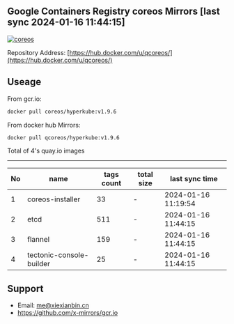 Google Containers Registry coreos Mirrors [last sync 2024-01-16 11:44:15]
-------

[![coreos](https://github.com/x-mirrors/gcr.io/actions/workflows/quay.io-coreos.yml/badge.svg?branch=main)](https://github.com/x-mirrors/gcr.io/actions/workflows/quay.io-coreos.yml)

Repository Address: [https://hub.docker.com/u/qcoreos/](https://hub.docker.com/u/qcoreos/)

Useage
-------

From gcr.io:
```bash
docker pull coreos/hyperkube:v1.9.6
```

From docker hub Mirrors:
```bash
docker pull qcoreos/hyperkube:v1.9.6
```

Total of 4's quay.io images

-------

| No  | name | tags count | total size | last sync time |
| --- | ----- | ---------- | ---------- | -------------- |
| 1 | coreos-installer | 33 | - | 2024-01-16 11:19:54 |
| 2 | etcd | 511 | - | 2024-01-16 11:44:15 |
| 3 | flannel | 159 | - | 2024-01-16 11:44:15 |
| 4 | tectonic-console-builder | 25 | - | 2024-01-16 11:44:15 |

Support
-------

- Email: me@xiexianbin.cn
- https://github.com/x-mirrors/gcr.io